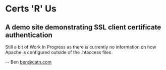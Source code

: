 # Certs 'R' Us
## A demo site demonstrating SSL client certificate authentication

Still a bit of Work In Progress as there is currently no information
on how Apache is configured outside of the .htaccess files

-- 
Ben
ben@catn.com
